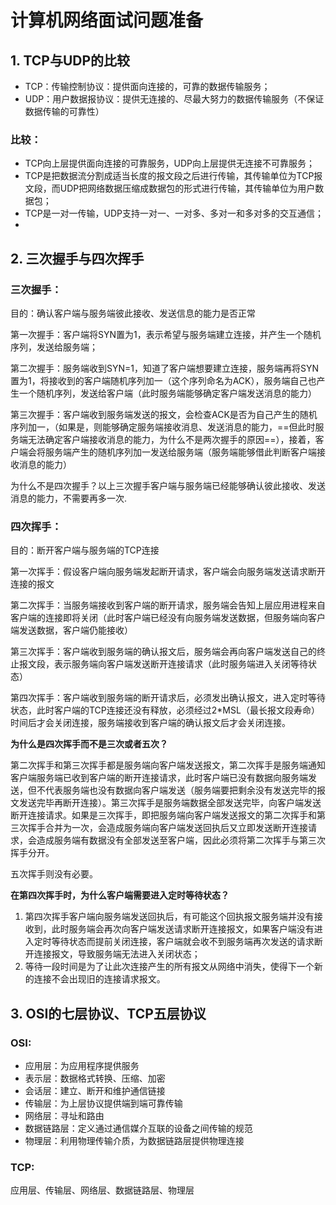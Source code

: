 # 计算机网络面试问题准备

## 1. TCP与UDP的比较

- TCP：传输控制协议：提供面向连接的，可靠的数据传输服务；
- UDP：用户数据报协议：提供无连接的、尽最大努力的数据传输服务（不保证数据传输的可靠性）

### 比较：

- TCP向上层提供面向连接的可靠服务，UDP向上层提供无连接不可靠服务；
- TCP是把数据流分割成适当长度的报文段之后进行传输，其传输单位为TCP报文段，而UDP把网络数据压缩成数据包的形式进行传输，其传输单位为用户数据包；
- TCP是一对一传输，UDP支持一对一、一对多、多对一和多对多的交互通信；
- 

## 2. 三次握手与四次挥手

### 三次握手：

目的：确认客户端与服务端彼此接收、发送信息的能力是否正常

第一次握手：客户端将SYN置为1，表示希望与服务端建立连接，并产生一个随机序列，发送给服务端；

第二次握手：服务端收到SYN=1，知道了客户端想要建立连接，服务端再将SYN置为1，将接收到的客户端随机序列加一（这个序列命名为ACK），服务端自己也产生一个随机序列，发送给客户端（此时服务端能够确定客户端发送消息的能力）

第三次握手：客户端收到服务端发送的报文，会检查ACK是否为自己产生的随机序列加一，（如果是，则能够确定服务端接收消息、发送消息的能力，==但此时服务端无法确定客户端接收消息的能力，为什么不是两次握手的原因==），接着，客户端会将服务端产生的随机序列加一发送给服务端（服务端能够借此判断客户端接收消息的能力）

为什么不是四次握手？以上三次握手客户端与服务端已经能够确认彼此接收、发送消息的能力，不需要再多一次.

### 四次挥手：

目的：断开客户端与服务端的TCP连接

第一次挥手：假设客户端向服务端发起断开请求，客户端会向服务端发送请求断开连接的报文

第二次挥手：当服务端接收到客户端的断开请求，服务端会告知上层应用进程来自客户端的连接即将关闭（此时客户端已经没有向服务端发送数据，但服务端向客户端发送数据，客户端仍能接收）

第三次挥手：客户端收到服务端的确认报文后，服务端会再向客户端发送自己的终止报文段，表示服务端向客户端发送断开连接请求（此时服务端进入关闭等待状态）

第四次挥手：客户端收到服务端的断开请求后，必须发出确认报文，进入定时等待状态，此时客户端的TCP连接还没有释放，必须经过2*MSL（最长报文段寿命）时间后才会关闭连接，服务端接收到客户端的确认报文后才会关闭连接。

**为什么是四次挥手而不是三次或者五次？**

第二次挥手和第三次挥手都是服务端向客户端发送报文，第二次挥手是服务端通知客户端服务端已收到客户端的断开连接请求，此时客户端已没有数据向服务端发送，但不代表服务端也没有数据向客户端发送（服务端要把剩余没有发送完毕的报文发送完毕再断开连接）。第三次挥手是服务端数据全部发送完毕，向客户端发送断开连接请求。如果是三次挥手，即把服务端向客户端发送报文的第二次挥手和第三次挥手合并为一次，会造成服务端向客户端发送回执后又立即发送断开连接请求，会造成服务端有数据没有全部发送至客户端，因此必须将第二次挥手与第三次挥手分开。

五次挥手则没有必要。

**在第四次挥手时，为什么客户端需要进入定时等待状态？**

1. 第四次挥手客户端向服务端发送回执后，有可能这个回执报文服务端并没有接收到，此时服务端会再次向客户端发送请求断开连接报文，如果客户端没有进入定时等待状态而提前关闭连接，客户端就会收不到服务端再次发送的请求断开连接报文，导致服务端无法进入关闭状态；
2. 等待一段时间是为了让此次连接产生的所有报文从网络中消失，使得下一个新的连接不会出现旧的连接请求报文。

## 3. OSI的七层协议、TCP五层协议

### OSI:

- 应用层：为应用程序提供服务
- 表示层：数据格式转换、压缩、加密
- 会话层：建立、断开和维护通信链接
- 传输层：为上层协议提供端到端可靠传输
- 网络层：寻址和路由
- 数据链路层：定义通过通信媒介互联的设备之间传输的规范
- 物理层：利用物理传输介质，为数据链路层提供物理连接

### TCP:

应用层、传输层、网络层、数据链路层、物理层

